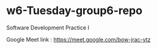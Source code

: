 # w6-Tuesday-group6-repo
Software Development Practice I

Google Meet link : https://meet.google.com/bow-jrac-ytz
